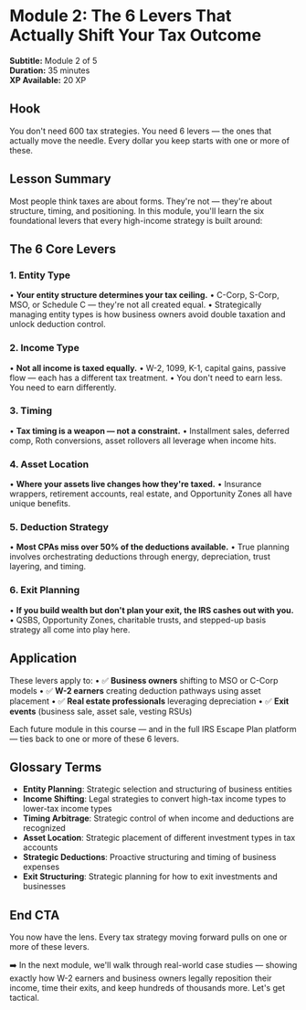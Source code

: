 # Module 2: The 6 Levers That Actually Shift Your Tax Outcome

**Subtitle:** Module 2 of 5  
**Duration:** 35 minutes  
**XP Available:** 20 XP  

## Hook

You don't need 600 tax strategies. You need 6 levers — the ones that actually move the needle. Every dollar you keep starts with one or more of these.

## Lesson Summary

Most people think taxes are about forms. They're not — they're about structure, timing, and positioning. In this module, you'll learn the six foundational levers that every high-income strategy is built around:

## The 6 Core Levers

### 1. Entity Type
• **Your entity structure determines your tax ceiling.**
• C-Corp, S-Corp, MSO, or Schedule C — they're not all created equal.
• Strategically managing entity types is how business owners avoid double taxation and unlock deduction control.

### 2. Income Type
• **Not all income is taxed equally.**
• W-2, 1099, K-1, capital gains, passive flow — each has a different tax treatment.
• You don't need to earn less. You need to earn differently.

### 3. Timing
• **Tax timing is a weapon — not a constraint.**
• Installment sales, deferred comp, Roth conversions, asset rollovers all leverage when income hits.

### 4. Asset Location
• **Where your assets live changes how they're taxed.**
• Insurance wrappers, retirement accounts, real estate, and Opportunity Zones all have unique benefits.

### 5. Deduction Strategy
• **Most CPAs miss over 50% of the deductions available.**
• True planning involves orchestrating deductions through energy, depreciation, trust layering, and timing.

### 6. Exit Planning
• **If you build wealth but don't plan your exit, the IRS cashes out with you.**
• QSBS, Opportunity Zones, charitable trusts, and stepped-up basis strategy all come into play here.

## Application

These levers apply to:
• ✅ **Business owners** shifting to MSO or C-Corp models
• ✅ **W-2 earners** creating deduction pathways using asset placement
• ✅ **Real estate professionals** leveraging depreciation
• ✅ **Exit events** (business sale, asset sale, vesting RSUs)

Each future module in this course — and in the full IRS Escape Plan platform — ties back to one or more of these 6 levers.

## Glossary Terms

- **Entity Planning**: Strategic selection and structuring of business entities
- **Income Shifting**: Legal strategies to convert high-tax income types to lower-tax income types
- **Timing Arbitrage**: Strategic control of when income and deductions are recognized
- **Asset Location**: Strategic placement of different investment types in tax accounts
- **Strategic Deductions**: Proactive structuring and timing of business expenses
- **Exit Structuring**: Strategic planning for how to exit investments and businesses

## End CTA

You now have the lens. Every tax strategy moving forward pulls on one or more of these levers.

➡️ In the next module, we'll walk through real-world case studies — showing exactly how W-2 earners and business owners legally reposition their income, time their exits, and keep hundreds of thousands more. Let's get tactical.
